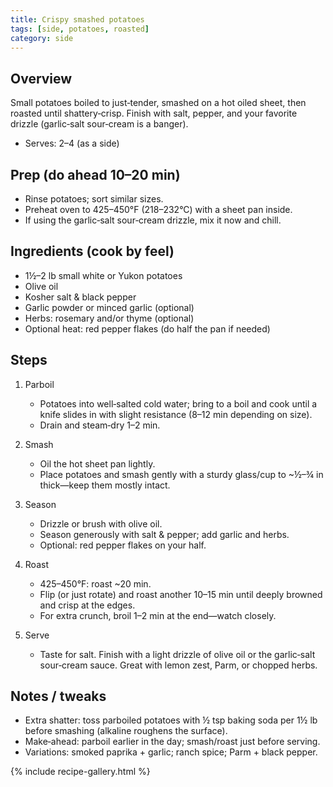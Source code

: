 ```yaml
---
title: Crispy smashed potatoes
tags: [side, potatoes, roasted]
category: side
---
```



## Overview
Small potatoes boiled to just‑tender, smashed on a hot oiled sheet, then roasted until shattery‑crisp. Finish with salt, pepper, and your favorite drizzle (garlic‑salt sour‑cream is a banger).

- Serves: 2–4 (as a side)

## Prep (do ahead 10–20 min)
- Rinse potatoes; sort similar sizes.
- Preheat oven to 425–450°F (218–232°C) with a sheet pan inside.
- If using the garlic‑salt sour‑cream drizzle, mix it now and chill.

## Ingredients (cook by feel)
- 1½–2 lb small white or Yukon potatoes
- Olive oil
- Kosher salt & black pepper
- Garlic powder or minced garlic (optional)
- Herbs: rosemary and/or thyme (optional)
- Optional heat: red pepper flakes (do half the pan if needed)

## Steps
1. Parboil
   - Potatoes into well‑salted cold water; bring to a boil and cook until a knife slides in with slight resistance (8–12 min depending on size).
   - Drain and steam‑dry 1–2 min.

2. Smash
   - Oil the hot sheet pan lightly.
   - Place potatoes and smash gently with a sturdy glass/cup to ~½–¾ in thick—keep them mostly intact.

3. Season
   - Drizzle or brush with olive oil.
   - Season generously with salt & pepper; add garlic and herbs.
   - Optional: red pepper flakes on your half.

4. Roast
   - 425–450°F: roast ~20 min.
   - Flip (or just rotate) and roast another 10–15 min until deeply browned and crisp at the edges.
   - For extra crunch, broil 1–2 min at the end—watch closely.

5. Serve
   - Taste for salt. Finish with a light drizzle of olive oil or the garlic‑salt sour‑cream sauce. Great with lemon zest, Parm, or chopped herbs.

## Notes / tweaks
- Extra shatter: toss parboiled potatoes with ½ tsp baking soda per 1½ lb before smashing (alkaline roughens the surface).
- Make‑ahead: parboil earlier in the day; smash/roast just before serving.
- Variations: smoked paprika + garlic; ranch spice; Parm + black pepper.

{% include recipe-gallery.html %}
